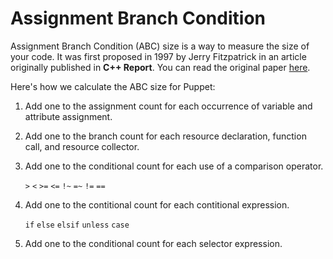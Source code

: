 # Assignment Branch Condition

Assignment Branch Condition (ABC) size is a way to measure the size of your code. It was first proposed in 1997 by Jerry Fitzpatrick in an article originally published in __C++ Report__. You can read the original paper [here](http://www.softwarerenovation.com/ABCMetric.pdf).

Here's how we calculate the ABC size for Puppet:

1. Add one to the assignment count for each occurrence of variable and attribute assignment.
2. Add one to the branch count for each resource declaration, function call, and resource collector.
3. Add one to the conditional count for each use of a comparison operator.

    `>` `<` `>=` `<=` `!~` `=~` `!=` `==`

4. Add one to the contitional count for each contitional expression.

    `if` `else` `elsif` `unless` `case`

5. Add one to the conditional count for each selector expression.
